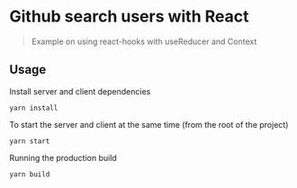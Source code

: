 # Github search users with React

> Example on using react-hooks with useReducer and Context

## Usage

Install server and client dependencies

```
yarn install
```

To start the server and client at the same time (from the root of the project)

```
yarn start
```

Running the production build

```
yarn build
```
